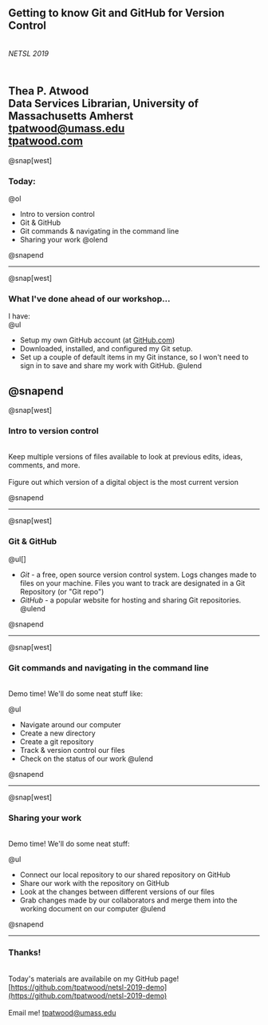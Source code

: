 
## Getting to know Git and GitHub for Version Control

<br>_NETSL 2019_

<br>Thea P. Atwood
<br>Data Services Librarian, University of Massachusetts Amherst
<br>[tpatwood@umass.edu](mailto:tpatwood@umass.edu)
<br>[tpatwood.com](http://tpatwood.com) 
---
@snap[west]

### Today:

@ol[](false)
- Intro to version control
- Git & GitHub
- Git commands & navigating in the command line
- Sharing your work
@olend

@snapend

--- 
@snap[west]
### What I've done ahead of our workshop...

I have: 
<br>
@ul[](false)
- Setup my own GitHub account (at [GitHub.com](https://github.com))
- Downloaded, installed, and configured my Git setup. 
- Set up a couple of default items in my Git instance, so I won't need to sign in to save and share my work with GitHub. 
@ulend

@snapend
---

@snap[west]
### Intro to version control

<br>Keep multiple versions of files available to look at previous edits, ideas, comments, and more. 
<br>
<br>Figure out which version of a digital object is the most current version

@snapend

---

@snap[west]
### Git & GitHub

@ul[]
- *Git* - a free, open source version control system. Logs changes made to files on your machine. Files you want to track are designated in a Git Repository (or "Git repo")
- *GitHub* - a popular website for hosting and sharing Git repositories. 
@ulend

@snapend

---

@snap[west]
### Git commands and navigating in the command line

<br> Demo time! We'll do some neat stuff like:

@ul[](false)
- Navigate around our computer
- Create a new directory
- Create a git repository
- Track & version control our files
- Check on the status of our work
@ulend

@snapend

---

@snap[west]
### Sharing your work 

<br> Demo time! We'll do some neat stuff: 

@ul[](false)
- Connect our local repository to our shared repository on GitHub
- Share our work with the repository on GitHub
- Look at the changes between different versions of our files
- Grab changes made by our collaborators and merge them into the working document on our computer
@ulend

@snapend

---



### Thanks! 

<br> Today's materials are availabile on my GitHub page! [https://github.com/tpatwood/netsl-2019-demo](https://github.com/tpatwood/netsl-2019-demo) 
<br>
<br> Email me! [tpatwood@umass.edu](mailto:tpatwood@umass.edu)


